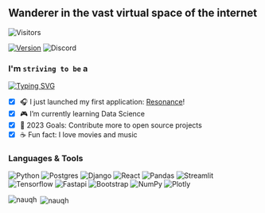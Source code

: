 ## Wanderer in the vast virtual space of the internet 

![Visitors](https://komarev.com/ghpvc/?username=nauqh&color=0ddfff&style=for-the-badge&label=PROFILE+VIEWS)

[![Version](https://img.shields.io/badge/nauqh-V2.0.0-blue?style=for-the-badge)](https://nauqh.github.io)
![Discord](https://img.shields.io/discord/574921006817476608.svg?label=Discord&logo=Discord&colorB=7289da&style=for-the-badge&logoColor=white)

### I'm `striving to be` a

[![Typing SVG](https://readme-typing-svg.demolab.com/?lines=Software+Engineer;Data+Engineer&color=64FFDA&background=0A192F&center=true)](https://git.io/typing-svg)

- [x] 🎧 I just launched my first application: [Resonance][resonance]!
- [x] 🎮 I’m currently learning Data Science 
- [x] 📮 2023 Goals: Contribute more to open source projects
- [x] ☕ Fun fact: I love movies and music

### Languages & Tools

![Python](https://img.shields.io/badge/python%20-%2314354C.svg?&style=for-the-badge&logo=python&logoColor=white&colorB=0077b6)
![Postgres](https://img.shields.io/badge/postgres-%23316192.svg?style=for-the-badge&logo=postgresql&logoColor=white&colorB=5ab1bb)
![Django](https://img.shields.io/badge/django-%23092E20.svg?style=for-the-badge&logo=django&logoColor=white&colorB=a98467)
![React](https://img.shields.io/badge/react-%2320232a.svg?style=for-the-badge&logo=react&logoColor=white&colorB=a3b18a)
![Pandas](https://img.shields.io/badge/pandas-%23150458.svg?style=for-the-badge&logo=pandas&logoColor=white&colorB=a5c882)
![Streamlit](https://img.shields.io/badge/Streamlit%20-%2300599C.svg?&style=for-the-badge&logo=streamlit&colorB=f7dd72)
![Tensorflow](https://img.shields.io/badge/TensorFlow-%23FF6F00.svg?style=for-the-badge&logo=TensorFlow&logoColor=white)
![Fastapi](https://img.shields.io/badge/FastAPI-005571?style=for-the-badge&logo=fastapi&logoColor=white&colorB=c8b6ff)
![Bootstrap](https://img.shields.io/badge/bootstrap-%238511FA.svg?style=for-the-badge&logo=bootstrap&logoColor=white)
![NumPy](https://img.shields.io/badge/numpy-%23013243.svg?style=for-the-badge&logo=numpy&logoColor=white&colorB=31572c)
![Plotly](https://img.shields.io/badge/Plotly-%233F4F75.svg?style=for-the-badge&logo=plotly&logoColor=white)

<p>
<p><img align="left" src="https://github-readme-stats.vercel.app/api/top-langs/?username=nauqh&layout=compact" alt="nauqh" /></p>

<p>&nbsp;<img align="center" src="https://github-readme-stats.vercel.app/api?username=nauqh&show_icons=true" alt="nauqh" /></p>


[resonance]: https://resonances.streamlit.app/